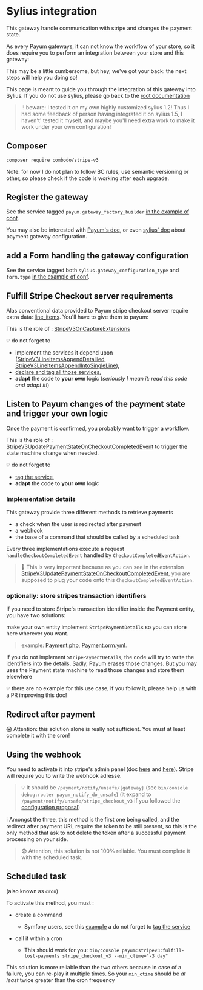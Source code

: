 # Sylius integration

This gateway handle communication with stripe and changes the payment state.

As every Payum gateways, it can not know the workflow of your store, so it does require you to perform an integration between your store and this gateway:

This may be a little cumbersome, but hey, we've got your back: the next steps will help you doing so!

This page is meant to guide you through the integration of this gateway into Sylius.
If you do not use sylius, please go back to the [root documentation](../../)

> :bangbang: beware: I tested it on my own highly customized sylius 1.2!
> Thus I had some feedback of person having integrated it on sylius 1.5, I haven't' tested it myself, and maybe you'll need extra work to make it work under your own configuration!



## Composer

```bash
composer require combodo/stripe-v3
```

Note: for now I do not plan to follow BC rules, use semantic versioning or other, so please check if the code is working after each upgrade.
   

## Register the gateway

See the service tagged `payum.gateway_factory_builder` [in the example of conf](./app/config/payum.yml).

You may also be interested with [Payum's doc](https://github.com/Payum/Payum/blob/master/docs/get-it-started.md), or even [sylius' doc](https://docs.sylius.com/en/latest/book/orders/payments.html#payment-gateway-configuration) about payment gateway configuration.


## add a Form handling the gateway configuration

See the service tagged both `sylius.gateway_configuration_type` and `form.type` [in the example of conf](./app/config/payum.yml).

## Fulfill Stripe Checkout server requirements

Alas conventional data provided to Payum stripe checkout server require extra data: [line_items](https://stripe.com/docs/api/checkout/sessions/create#create_checkout_session-line_items).
You'll have to give them to payum:

This is the role of : [StripeV3OnCaptureExtensions](./src/AppBundle/Payment/StripeV3OnCaptureExtensions.php) 

:bulb: do not forget to 
- implement the services it depend upon ([StripeV3LineItemsAppendDetailled](./src/AppBundle/Payment/StripeV3LineItemsAppendDetailled.php), [StripeV3LineItemsAppendIntoSingleLine](./src/AppBundle/Payment/StripeV3LineItemsAppendIntoSingleLine.php)),  
- [declare and tag all those services](./app/config/payum.yml),
- **adapt** the code to **your own** logic (_seriously I mean it: read this code and adapt it!_)

## Listen to Payum changes of the payment state and trigger your own logic

Once the payment is confirmed, you probably want to trigger a workflow.

This is the role of : [StripeV3UpdatePaymentStateOnCheckoutCompletedEvent](./src/AppBundle/Payment/StripeV3UpdatePaymentStateOnCheckoutCompletedEvent.php) to trigger the state machine change when needed.

:bulb: do not forget to 
- [tag the service](./app/config/payum.yml),
- **adapt** the code to **your own** logic  


### Implementation details

This gateway provide three different methods to retrieve payments

- a check when the user is redirected after payment
- a webhook
- the base of a command that should be called by a scheduled task

Every three implementations execute a request `handleCheckoutCompletedEvent` handled by `CheckoutCompletedEventAction`.

> :loudspeaker: This is very important because as you can see in the extension [StripeV3UpdatePaymentStateOnCheckoutCompletedEvent](./src/AppBundle/Payment/StripeV3UpdatePaymentStateOnCheckoutCompletedEvent.php), you are supposed to plug your code onto this `CheckoutCompletedEventAction`.


### optionally: store stripes transaction identifiers 
If you need to store Stripe's transaction identifier inside the Payment entity, you have two solutions:

make your own entity implement `StripePaymentDetails` so you can store here wherever you want.
> example: [Payment.php](./src/AppBundle/Entity/Payment.php), [Payment.orm.yml](./src/AppBundle/Resources/config/doctrine/Payment.orm.yml).
 
If you do not implement `StripePaymentDetails`, the code will try to write the identifiers into the details. Sadly, Payum erases those 
changes. But you may uses the Payment state machine to read those changes and store them elsewhere 

:bulb: there are no example for this use case, if you follow it, please help us with a PR improving this doc! 

## Redirect after payment

:scream: Attention: this solution alone is really not sufficient. You must at least complete it with the cron!


## Using the webhook

You need to activate it into stripe's admin panel (doc [here](https://stripe.com/docs/payments/checkout/fulfillment#webhooks) and [here](https://stripe.com/docs/webhooks/setup)).
Stripe will require you to write the webhook adresse.

> :bulb: It should be `/payment/notify/unsafe/{gateway}` (see `bin/console debug:router payum_notify_do_unsafe`)
> (it expand to `/payment/notify/unsafe/stripe_checkout_v3` if you followed the [configuration proposal](./app/config/payum.yml))

:information_source: Amongst the three, this method is the first one being called, and the redirect after payment URL require the token to be still present, so this is the only method that ask to not delete the token after a successful payment processing on your side.

> :fearful: Attention, this solution is not 100% reliable. You must complete it with the scheduled task.

## Scheduled task

(also known as `cron`)

To activate this method, you must :

-   create a command
    -   Symfony users, see this [example](./src/AppBundle/Command/FulfillLostPayments.php) a do not forget to [tag the service](./app/config/payum.yml)
-   call it within a cron

    -   This should work for you: `bin/console payum:stripev3:fulfill-lost-payments stripe_checkout_v3 --min_ctime="-3 day"`

This solution is more reliable than the two others because in case of a failure, you can re-play it multiple times. So your `min_ctime` should be _at least_ twice greater than the cron frequency
